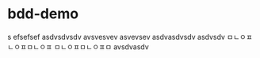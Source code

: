 # bdd-demo

s
efsefsef
asdvsdvsdv
avsvesvev
asvevsev
asdvasdvsdv
asdvsdv
ㅁㄴㅇㅍㄴㅇㅍㅁㄴㅇㅍ
ㅁㄴㅇㅍㅁㄴㅇㅍㅁ
avsdvasdv
